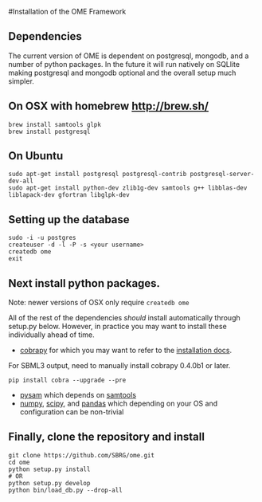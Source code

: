 #Installation of the OME Framework

## Dependencies

The current version of OME is dependent on postgresql, mongodb, and a number of
python packages. In the future it will run natively on SQLlite making postgresql
and mongodb optional and the overall setup much simpler.

## On OSX with homebrew http://brew.sh/

```
brew install samtools glpk
brew install postgresql 
```

## On Ubuntu

```
sudo apt-get install postgresql postgresql-contrib postgresql-server-dev-all 
sudo apt-get install python-dev zlib1g-dev samtools g++ libblas-dev liblapack-dev gfortran libglpk-dev
```

## Setting up the database

```
sudo -i -u postgres
createuser -d -l -P -s <your username>
createdb ome
exit
```

## Next install python packages.

Note: newer versions of OSX only require ```createdb ome```

All of the rest of the dependencies *should* install automatically through
setup.py below.  However, in practice you may want to install these individually
ahead of time.

* [cobrapy](https://github.com/opencobra/cobrapy/blob/master/README.md) for which you may want to refer to the [installation docs](https://github.com/opencobra/cobrapy/blob/master/INSTALL.md).

For SBML3 output, need to manually install cobrapy 0.4.0b1 or later.
```
pip install cobra --upgrade --pre
```

* [pysam](https://github.com/pysam-developers/pysam) which depends on [samtools](http://samtools.sourceforge.net/)
* [numpy](http://www.numpy.org/), [scipy](http://www.scipy.org/), and [pandas](http://pandas.pydata.org/) which depending on your OS and configuration can be non-trivial

## Finally, clone the repository and install

```
git clone https://github.com/SBRG/ome.git
cd ome
python setup.py install
# OR
python setup.py develop
python bin/load_db.py --drop-all
```
